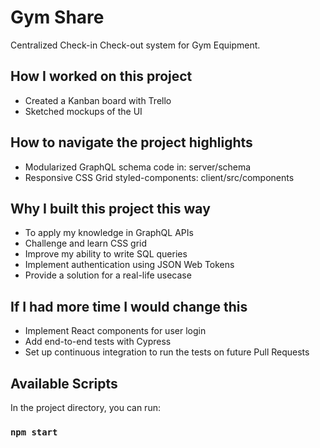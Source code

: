 # Gym Share

Centralized Check-in Check-out system for Gym Equipment.

## How I worked on this project

- Created a Kanban board with Trello
- Sketched mockups of the UI

## How to navigate the project highlights

- Modularized GraphQL schema code in: server/schema
- Responsive CSS Grid styled-components: client/src/components

## Why I built this project this way

- To apply my knowledge in GraphQL APIs
- Challenge and learn CSS grid
- Improve my ability to write SQL queries
- Implement authentication using JSON Web Tokens
- Provide a solution for a real-life usecase

## If I had more time I would change this

- Implement React components for user login
- Add end-to-end tests with Cypress
- Set up continuous integration to run the tests on future Pull Requests

## Available Scripts

In the project directory, you can run:

### `npm start`

